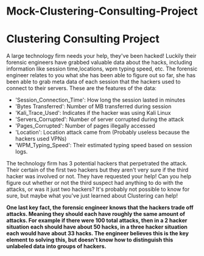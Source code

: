 # Mock-Clustering-Consulting-Project

# Clustering Consulting Project 

A large technology firm needs your help, they've been hacked! Luckily their forensic engineers have grabbed valuable data about the hacks, including information like session time,locations, wpm typing speed, etc. The forensic engineer relates to you what she has been able to figure out so far, she has been able to grab meta data of each session that the hackers used to connect to their servers. These are the features of the data:

* 'Session_Connection_Time': How long the session lasted in minutes
* 'Bytes Transferred': Number of MB transferred during session
* 'Kali_Trace_Used': Indicates if the hacker was using Kali Linux
* 'Servers_Corrupted': Number of server corrupted during the attack
* 'Pages_Corrupted': Number of pages illegally accessed
* 'Location': Location attack came from (Probably useless because the hackers used VPNs)
* 'WPM_Typing_Speed': Their estimated typing speed based on session logs.


The technology firm has 3 potential hackers that perpetrated the attack. Their certain of the first two hackers but they aren't very sure if the third hacker was involved or not. They have requested your help! Can you help figure out whether or not the third suspect had anything to do with the attacks, or was it just two hackers? It's probably not possible to know for sure, but maybe what you've just learned about Clustering can help!

**One last key fact, the forensic engineer knows that the hackers trade off attacks. Meaning they should each have roughly the same amount of attacks. For example if there were 100 total attacks, then in a 2 hacker situation each should have about 50 hacks, in a three hacker situation each would have about 33 hacks. The engineer believes this is the key element to solving this, but doesn't know how to distinguish this unlabeled data into groups of hackers.**
